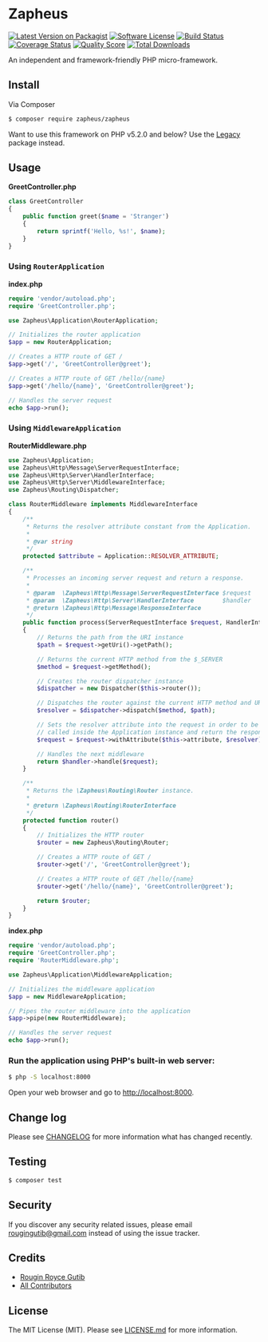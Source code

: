 # Zapheus

[![Latest Version on Packagist][ico-version]][link-packagist]
[![Software License][ico-license]](LICENSE.md)
[![Build Status][ico-travis]][link-travis]
[![Coverage Status][ico-scrutinizer]][link-scrutinizer]
[![Quality Score][ico-code-quality]][link-code-quality]
[![Total Downloads][ico-downloads]][link-downloads]

An independent and framework-friendly PHP micro-framework.

## Install

Via Composer

``` bash
$ composer require zapheus/zapheus
```

Want to use this framework on PHP v5.2.0 and below? Use the [Legacy](https://github.com/zapheus/legacy) package instead.

## Usage

**GreetController.php**

``` php
class GreetController
{
    public function greet($name = 'Stranger')
    {
        return sprintf('Hello, %s!', $name);
    }
}
```

### Using `RouterApplication`

**index.php**

``` php
require 'vendor/autoload.php';
require 'GreetController.php';

use Zapheus\Application\RouterApplication;

// Initializes the router application
$app = new RouterApplication;

// Creates a HTTP route of GET /
$app->get('/', 'GreetController@greet');

// Creates a HTTP route of GET /hello/{name}
$app->get('/hello/{name}', 'GreetController@greet');

// Handles the server request
echo $app->run();
```

### Using `MiddlewareApplication`

**RouterMiddleware.php**

``` php
use Zapheus\Application;
use Zapheus\Http\Message\ServerRequestInterface;
use Zapheus\Http\Server\HandlerInterface;
use Zapheus\Http\Server\MiddlewareInterface;
use Zapheus\Routing\Dispatcher;

class RouterMiddleware implements MiddlewareInterface
{
    /**
     * Returns the resolver attribute constant from the Application.
     *
     * @var string
     */
    protected $attribute = Application::RESOLVER_ATTRIBUTE;

    /**
     * Processes an incoming server request and return a response.
     *
     * @param  \Zapheus\Http\Message\ServerRequestInterface $request
     * @param  \Zapheus\Http\Server\HandlerInterface        $handler
     * @return \Zapheus\Http\Message\ResponseInterface
     */
    public function process(ServerRequestInterface $request, HandlerInterface $handler)
    {
        // Returns the path from the URI instance
        $path = $request->getUri()->getPath();

        // Returns the current HTTP method from the $_SERVER
        $method = $request->getMethod();

        // Creates the router dispatcher instance 
        $dispatcher = new Dispatcher($this->router());

        // Dispatches the router against the current HTTP method and URI
        $resolver = $dispatcher->dispatch($method, $path);

        // Sets the resolver attribute into the request in order to be
        // called inside the Application instance and return the response.
        $request = $request->withAttribute($this->attribute, $resolver);

        // Handles the next middleware
        return $handler->handle($request);
    }

    /**
     * Returns the \Zapheus\Routing\Router instance.
     *
     * @return \Zapheus\Routing\RouterInterface
     */
    protected function router()
    {
        // Initializes the HTTP router
        $router = new Zapheus\Routing\Router;

        // Creates a HTTP route of GET /
        $router->get('/', 'GreetController@greet');

        // Creates a HTTP route of GET /hello/{name}
        $router->get('/hello/{name}', 'GreetController@greet');

        return $router;
    }
}
```

**index.php**

``` php
require 'vendor/autoload.php';
require 'GreetController.php';
require 'RouterMiddleware.php';

use Zapheus\Application\MiddlewareApplication;

// Initializes the middleware application
$app = new MiddlewareApplication;

// Pipes the router middleware into the application
$app->pipe(new RouterMiddleware);

// Handles the server request
echo $app->run();
```

### Run the application using PHP's built-in web server:

``` bash
$ php -S localhost:8000
```

Open your web browser and go to [http://localhost:8000](http://localhost:8000).

## Change log

Please see [CHANGELOG](CHANGELOG.md) for more information what has changed recently.

## Testing

``` bash
$ composer test
```

## Security

If you discover any security related issues, please email rougingutib@gmail.com instead of using the issue tracker.

## Credits

- [Rougin Royce Gutib][link-author]
- [All Contributors][link-contributors]

## License

The MIT License (MIT). Please see [LICENSE.md](LICENSE.md) for more information.

[ico-version]: https://img.shields.io/packagist/v/zapheus/zapheus.svg?style=flat-square
[ico-license]: https://img.shields.io/badge/license-MIT-brightgreen.svg?style=flat-square
[ico-travis]: https://img.shields.io/travis/zapheus/zapheus/master.svg?style=flat-square
[ico-scrutinizer]: https://img.shields.io/scrutinizer/coverage/g/zapheus/zapheus.svg?style=flat-square
[ico-code-quality]: https://img.shields.io/scrutinizer/g/zapheus/zapheus.svg?style=flat-square
[ico-downloads]: https://img.shields.io/packagist/dt/zapheus/zapheus.svg?style=flat-square

[link-packagist]: https://packagist.org/packages/zapheus/zapheus
[link-travis]: https://travis-ci.org/zapheus/zapheus
[link-scrutinizer]: https://scrutinizer-ci.com/g/zapheus/zapheus/code-structure
[link-code-quality]: https://scrutinizer-ci.com/g/zapheus/zapheus
[link-downloads]: https://packagist.org/packages/zapheus/zapheus
[link-author]: https://github.com/rougin
[link-contributors]: ../../contributors